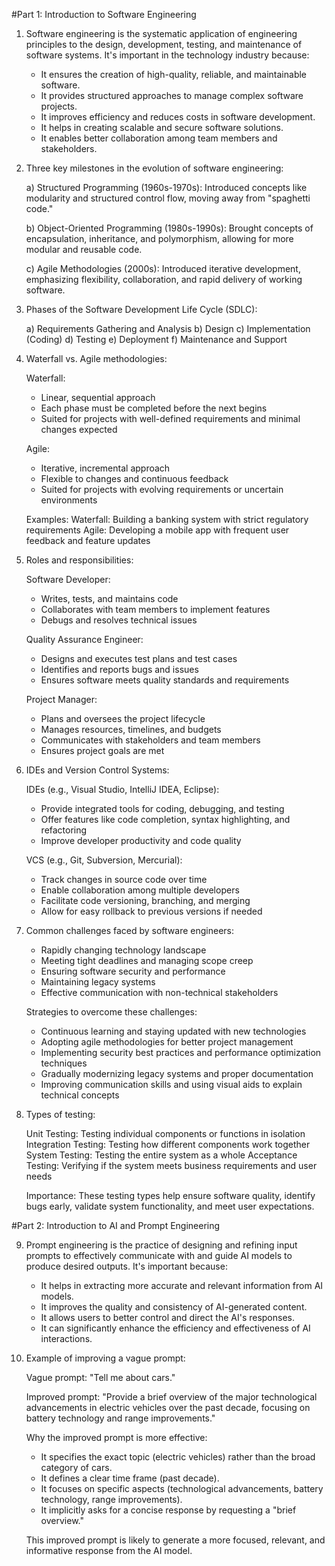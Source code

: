 #Part 1: Introduction to Software Engineering

1. Software engineering is the systematic application of engineering principles to the design, development, testing, and maintenance of software systems. It's important in the technology industry because:

   - It ensures the creation of high-quality, reliable, and maintainable software.
   - It provides structured approaches to manage complex software projects.
   - It improves efficiency and reduces costs in software development.
   - It helps in creating scalable and secure software solutions.
   - It enables better collaboration among team members and stakeholders.

2. Three key milestones in the evolution of software engineering:

   a) Structured Programming (1960s-1970s): Introduced concepts like modularity and structured control flow, moving away from "spaghetti code."

   b) Object-Oriented Programming (1980s-1990s): Brought concepts of encapsulation, inheritance, and polymorphism, allowing for more modular and reusable code.

   c) Agile Methodologies (2000s): Introduced iterative development, emphasizing flexibility, collaboration, and rapid delivery of working software.

3. Phases of the Software Development Life Cycle (SDLC):

   a) Requirements Gathering and Analysis
   b) Design
   c) Implementation (Coding)
   d) Testing
   e) Deployment
   f) Maintenance and Support

4. Waterfall vs. Agile methodologies:

   Waterfall:
   - Linear, sequential approach
   - Each phase must be completed before the next begins
   - Suited for projects with well-defined requirements and minimal changes expected

   Agile:
   - Iterative, incremental approach
   - Flexible to changes and continuous feedback
   - Suited for projects with evolving requirements or uncertain environments

   Examples:
   Waterfall: Building a banking system with strict regulatory requirements
   Agile: Developing a mobile app with frequent user feedback and feature updates

5. Roles and responsibilities:

   Software Developer:
   - Writes, tests, and maintains code
   - Collaborates with team members to implement features
   - Debugs and resolves technical issues

   Quality Assurance Engineer:
   - Designs and executes test plans and test cases
   - Identifies and reports bugs and issues
   - Ensures software meets quality standards and requirements

   Project Manager:
   - Plans and oversees the project lifecycle
   - Manages resources, timelines, and budgets
   - Communicates with stakeholders and team members
   - Ensures project goals are met

6. IDEs and Version Control Systems:

   IDEs (e.g., Visual Studio, IntelliJ IDEA, Eclipse):
   - Provide integrated tools for coding, debugging, and testing
   - Offer features like code completion, syntax highlighting, and refactoring
   - Improve developer productivity and code quality

   VCS (e.g., Git, Subversion, Mercurial):
   - Track changes in source code over time
   - Enable collaboration among multiple developers
   - Facilitate code versioning, branching, and merging
   - Allow for easy rollback to previous versions if needed

7. Common challenges faced by software engineers:

   - Rapidly changing technology landscape
   - Meeting tight deadlines and managing scope creep
   - Ensuring software security and performance
   - Maintaining legacy systems
   - Effective communication with non-technical stakeholders

   Strategies to overcome these challenges:
   - Continuous learning and staying updated with new technologies
   - Adopting agile methodologies for better project management
   - Implementing security best practices and performance optimization techniques
   - Gradually modernizing legacy systems and proper documentation
   - Improving communication skills and using visual aids to explain technical concepts

8. Types of testing:

   Unit Testing: Testing individual components or functions in isolation
   Integration Testing: Testing how different components work together
   System Testing: Testing the entire system as a whole
   Acceptance Testing: Verifying if the system meets business requirements and user needs

   Importance: These testing types help ensure software quality, identify bugs early, validate system functionality, and meet user expectations.

#Part 2: Introduction to AI and Prompt Engineering

9. Prompt engineering is the practice of designing and refining input prompts to effectively communicate with and guide AI models to produce desired outputs. It's important because:

   - It helps in extracting more accurate and relevant information from AI models.
   - It improves the quality and consistency of AI-generated content.
   - It allows users to better control and direct the AI's responses.
   - It can significantly enhance the efficiency and effectiveness of AI interactions.

10. Example of improving a vague prompt:

    Vague prompt: "Tell me about cars."

    Improved prompt: "Provide a brief overview of the major technological advancements in electric vehicles over the past decade, focusing on battery technology and range improvements."

    Why the improved prompt is more effective:
    - It specifies the exact topic (electric vehicles) rather than the broad category of cars.
    - It defines a clear time frame (past decade).
    - It focuses on specific aspects (technological advancements, battery technology, range improvements).
    - It implicitly asks for a concise response by requesting a "brief overview."

    This improved prompt is likely to generate a more focused, relevant, and informative response from the AI model.
